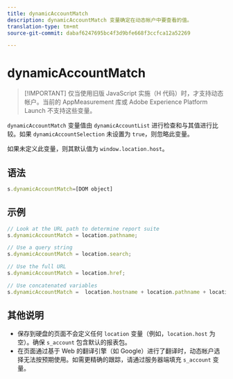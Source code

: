 ```yaml
---
title: dynamicAccountMatch
description: dynamicAccountMatch 变量确定在动态帐户中要查看的值。
translation-type: tm+mt
source-git-commit: dabaf6247695bc4f3d9bfe668f3ccfca12a52269

---
```



# dynamicAccountMatch

>[!IMPORTANT] 仅当使用旧版 JavaScript 实施（H 代码）时，才支持动态帐户。当前的 AppMeasurement 库或 Adobe Experience Platform Launch 不支持这些变量。

`dynamicAccountMatch` 变量值由 `dynamicAccountList` 进行检查和与其值进行比较。如果 `dynamicAccountSelection` 未设置为 `true`，则忽略此变量。

如果未定义此变量，则其默认值为 `window.location.host`。

## 语法

```js
s.dynamicAccountMatch=[DOM object]
```

## 示例

```js
// Look at the URL path to determine report suite
s.dynamicAccountMatch = location.pathname;

// Use a query string
s.dynamicAccountMatch = location.search;

// Use the full URL
s.dynamicAccountMatch = location.href;

// Use concatenated variables
s.dynamicAccountMatch =  location.hostname + location.pathname + location.search;
```

## 其他说明

* 保存到硬盘的页面不会定义任何 `location` 变量（例如，`location.host` 为空）。确保 `s_account` 包含默认的报表包。
* 在页面通过基于 Web 的翻译引擎（如 Google）进行了翻译时，动态帐户选择无法按预期使用。如需更精确的跟踪，请通过服务器端填充 `s_account` 变量。
